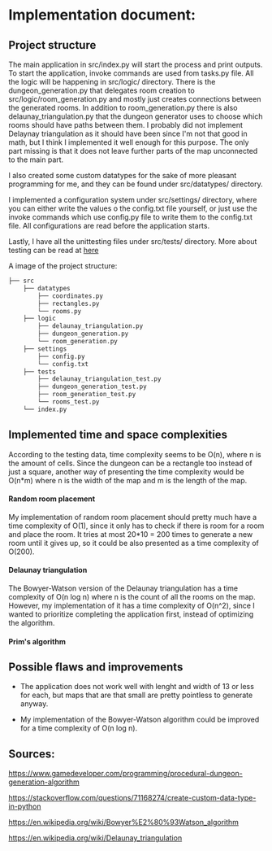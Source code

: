 # Implementation document:

## Project structure

The main application in src/index.py will start the process and print outputs. To start the application, invoke commands are used from tasks.py file.
All the logic will be happening in src/logic/ directory. There is the dungeon_generation.py that delegates room creation to src/logic/room_generation.py and mostly just creates connections between the generated rooms. In addition to room_generation.py there is also delaunay_triangulation.py that the dungeon generator uses to choose which rooms should have paths between them. I probably did not implement Delaynay triangulation as it should have been since I'm not that good in math, but I think I implemented it well enough for this purpose. The only part missing is that it does not leave further parts of the map unconnected to the main part.


I also created some custom datatypes for the sake of more pleasant programming for me, and they can be found under src/datatypes/ directory.


I implemented a configuration system under src/settings/ directory, where you can either write the values o the config.txt file yourself, or just use the invoke commands which use config.py file to write them to the config.txt file. All configurations are read before the application starts.


Lastly, I have all the unittesting files under src/tests/ directory. More about testing can be read at [here](documentation/Testing%20document.md)


A image of the project structure:

```bash
├── src
    ├── datatypes
        ├── coordinates.py
		├── rectangles.py
        └── rooms.py
    ├── logic
		├── delaunay_triangulation.py
		├── dungeon_generation.py
        └── room_generation.py
	├── settings
		├── config.py
        └── config.txt
	├── tests
		├── delaunay_triangulation_test.py
		├── dungeon_generation_test.py
		├── room_generation_test.py
        └── rooms_test.py
	└── index.py
```



## Implemented time and space complexities 

According to the testing data, time complexity seems to be O(n), where n is the amount of cells. Since the dungeon can be a rectangle too instead of just a square, another way of presenting the time complexity would be O(n*m) where n is the width of the map and m is the length of the map.


#### Random room placement

My implementation of random room placement should pretty much have a time complexity of O(1), since it only has to check if there is room for a room and place the room. It tries at most 20*10 = 200 times to generate a new room until it gives up, so it could be also presented as a time complexity of O(200).


#### Delaunay triangulation

The Bowyer-Watson version of the Delaunay triangulation has a time complexity of O(n log n) where n is the count of all the rooms on the map. However, my implementation of it has a time complexity of O(n^2), since I wanted to prioritize completing the application first, instead of optimizing the algorithm.


#### Prim's algorithm


## Possible flaws and improvements

- The application does not work well with lenght and width of 13 or less for each, but maps that are that small are pretty pointless to generate anyway.


- My implementation of the Bowyer-Watson algorithm could be improved for a time complexity of O(n log n).


## Sources:

https://www.gamedeveloper.com/programming/procedural-dungeon-generation-algorithm

https://stackoverflow.com/questions/71168274/create-custom-data-type-in-python 

https://en.wikipedia.org/wiki/Bowyer%E2%80%93Watson_algorithm

https://en.wikipedia.org/wiki/Delaunay_triangulation 